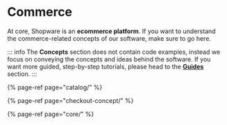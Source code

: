 # Commerce

At core, Shopware is an **ecommerce platform**. If you want to understand the commerce-related concepts of our software, make sure to go here.

::: info
The **Concepts** section does not contain code examples, instead we focus on conveying the concepts and ideas behind the software. If you want more guided, step-by-step tutorials, please head to the [**Guides**](../../guides/installation/) section.
:::

{% page-ref page="catalog/" %}

{% page-ref page="checkout-concept/" %}

{% page-ref page="core/" %}
